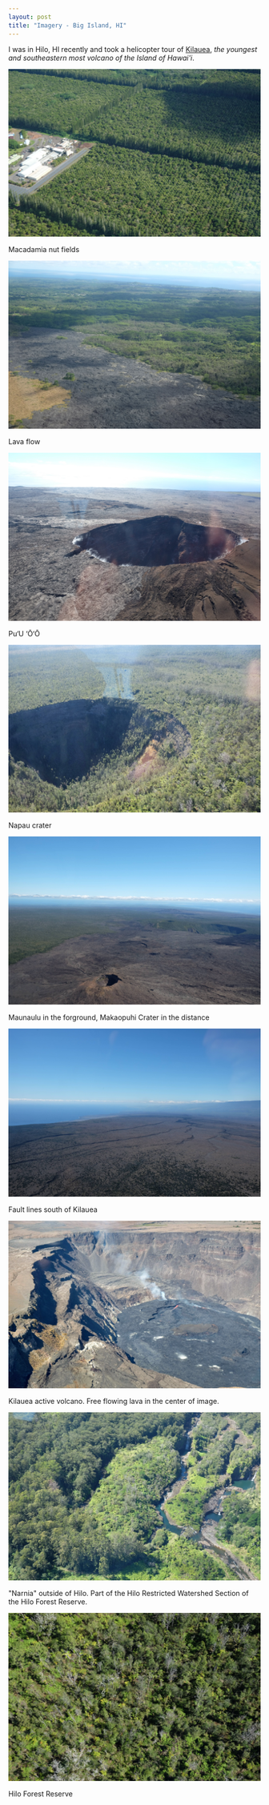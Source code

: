 ```yaml
---
layout: post
title: "Imagery - Big Island, HI"
---
```


I was in Hilo, HI recently and took a helicopter tour of [Kilauea](https://www.usgs.gov/volcanoes/kilauea), _the youngest and southeastern most volcano of the Island of Hawai'i_.

[![](/images/posts/big-island/DSCF4687.JPG)](/images/posts/big-island/DSCF4687.JPG)

Macadamia nut fields

[![](/images/posts/big-island/DSCF4690.JPG)](/images/posts/big-island/DSCF4690.JPG)

Lava flow

[![](/images/posts/big-island/DSCF4696.JPG)](/images/posts/big-island/DSCF4696.JPG)

Pu‘U ‘Ō‘Ō

[![](/images/posts/big-island/DSCF4702.JPG)](/images/posts/big-island/DSCF4702.JPG)

Napau crater

[![](/images/posts/big-island/DSCF4708.JPG)](/images/posts/big-island/DSCF4708.JPG)

Maunaulu in the forground, Makaopuhi Crater in the distance

[![](/images/posts/big-island/DSCF4710.JPG)](/images/posts/big-island/DSCF4710.JPG)

Fault lines south of Kilauea

[![](/images/posts/big-island/DSCF4713.JPG)](/images/posts/big-island/DSCF4713.JPG)

Kilauea active volcano. Free flowing lava in the center of image.

[![](/images/posts/big-island/DSCF4720.JPG)](/images/posts/big-island/DSCF4720.JPG)

"Narnia" outside of Hilo. Part of the Hilo Restricted Watershed Section of the Hilo Forest Reserve.

[![](/images/posts/big-island/DSCF4727.JPG)](/images/posts/big-island/DSCF4727.JPG)

Hilo Forest Reserve
